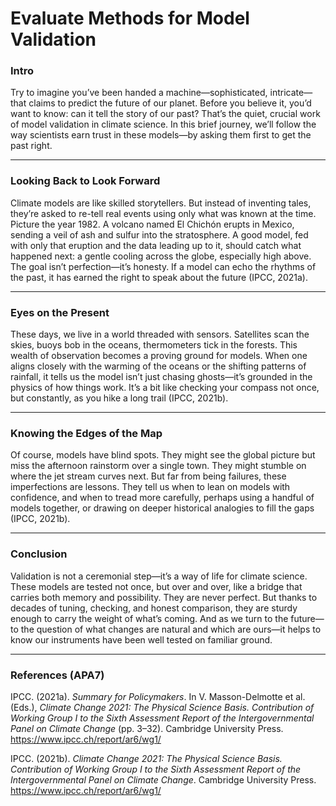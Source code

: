 # Evaluate Methods for Model Validation

### Intro  
Try to imagine you’ve been handed a machine—sophisticated, intricate—that claims to predict the future of our planet. Before you believe it, you’d want to know: can it tell the story of our past? That’s the quiet, crucial work of model validation in climate science. In this brief journey, we’ll follow the way scientists earn trust in these models—by asking them first to get the past right.

---

### Looking Back to Look Forward  
Climate models are like skilled storytellers. But instead of inventing tales, they’re asked to re-tell real events using only what was known at the time. Picture the year 1982. A volcano named El Chichón erupts in Mexico, sending a veil of ash and sulfur into the stratosphere. A good model, fed with only that eruption and the data leading up to it, should catch what happened next: a gentle cooling across the globe, especially high above. The goal isn’t perfection—it’s honesty. If a model can echo the rhythms of the past, it has earned the right to speak about the future (IPCC, 2021a).

---

### Eyes on the Present  
These days, we live in a world threaded with sensors. Satellites scan the skies, buoys bob in the oceans, thermometers tick in the forests. This wealth of observation becomes a proving ground for models. When one aligns closely with the warming of the oceans or the shifting patterns of rainfall, it tells us the model isn’t just chasing ghosts—it’s grounded in the physics of how things work. It’s a bit like checking your compass not once, but constantly, as you hike a long trail (IPCC, 2021b).

---

### Knowing the Edges of the Map  
Of course, models have blind spots. They might see the global picture but miss the afternoon rainstorm over a single town. They might stumble on where the jet stream curves next. But far from being failures, these imperfections are lessons. They tell us when to lean on models with confidence, and when to tread more carefully, perhaps using a handful of models together, or drawing on deeper historical analogies to fill the gaps (IPCC, 2021b).

---

### Conclusion  
Validation is not a ceremonial step—it’s a way of life for climate science. These models are tested not once, but over and over, like a bridge that carries both memory and possibility. They are never perfect. But thanks to decades of tuning, checking, and honest comparison, they are sturdy enough to carry the weight of what’s coming. And as we turn to the future—to the question of what changes are natural and which are ours—it helps to know our instruments have been well tested on familiar ground.

---

### References (APA7)

IPCC. (2021a). *Summary for Policymakers*. In V. Masson-Delmotte et al. (Eds.), *Climate Change 2021: The Physical Science Basis. Contribution of Working Group I to the Sixth Assessment Report of the Intergovernmental Panel on Climate Change* (pp. 3–32). Cambridge University Press. https://www.ipcc.ch/report/ar6/wg1/

IPCC. (2021b). *Climate Change 2021: The Physical Science Basis. Contribution of Working Group I to the Sixth Assessment Report of the Intergovernmental Panel on Climate Change*. Cambridge University Press. https://www.ipcc.ch/report/ar6/wg1/
